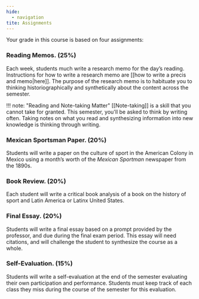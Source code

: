 ```yaml
---
hide:
  - navigation
tite: Assignments
---
```


Your grade in this course is based on four assignments:

### Reading Memos. (25%)

Each week, students much write a research memo for the day’s reading. Instructions for how to write a research memo are [[how to write a precis and memo|here]]. The purpose of the research memo is to habituate you to thinking historiographically and synthetically about the content across the semester.

!!! note: "Reading and Note-taking Matter" 
    [[Note-taking]] is a skill that you cannot take for granted. This semester, you'll be asked to think by writing often. Taking notes on what you read and synthesizing information into new knowledge is thinking through writing. 


###  Mexican Sportsman Paper. (20%)

Students will write a paper on the culture of sport in the American Colony in Mexico using a month’s worth of the _Mexican Sportman_ newspaper from the 1890s.
    
### Book Review. (20%)

Each student will write a critical book analysis of a book on the history of sport and Latin America or Latinx United States.

### Final Essay. (20%)

Students will write a final essay based on a prompt provided by the professor, and due during the final exam period. This essay will need citations, and will challenge the student to synthesize the course as a whole.

### Self-Evaluation. (15%)

Students will write a self-evaluation at the end of the semester evaluating their own participation and performance. Students must keep track of each class they miss during the course of the semester for this evaluation.
